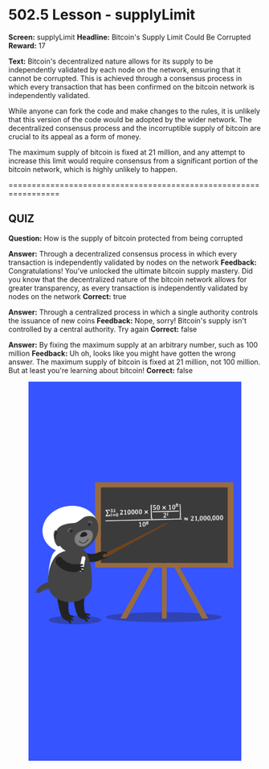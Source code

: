 # 502.5 Lesson - supplyLimit

**Screen:** supplyLimit
**Headline:** Bitcoin&#x27;s Supply Limit Could Be Corrupted
**Reward:** 17

**Text:** Bitcoin&#x27;s decentralized nature allows for its supply to be independently validated by each node on the network, ensuring that it cannot be corrupted. This is achieved through a consensus process in which every transaction that has been confirmed on the bitcoin network is independently validated.

While anyone can fork the code and make changes to the rules, it is unlikely that this version of the code would be adopted by the wider network. The decentralized consensus process and the incorruptible supply of bitcoin are crucial to its appeal as a form of money.

The maximum supply of bitcoin is fixed at 21 million, and any attempt to increase this limit would require consensus from a significant portion of the bitcoin network, which is highly unlikely to happen.


=================================================================

## QUIZ

**Question:** How is the supply of bitcoin protected from being corrupted

**Answer:** Through a decentralized consensus process in which every transaction is independently validated by nodes on the network
**Feedback:** Congratulations! You&#x27;ve unlocked the ultimate bitcoin supply mastery. Did you know that the decentralized nature of the bitcoin network allows for greater transparency, as every transaction is independently validated by nodes on the network
**Correct:** true

**Answer:** Through a centralized process in which a single authority controls the issuance of new coins
**Feedback:** Nope, sorry! Bitcoin&#x27;s supply isn&#x27;t controlled by a central authority. Try again
**Correct:** false

**Answer:** By fixing the maximum supply at an arbitrary number, such as 100 million
**Feedback:** Uh oh, looks like you might have gotten the wrong answer. The maximum supply of bitcoin is fixed at 21 million, not 100 million. But at least you&#x27;re learning about bitcoin!
**Correct:** false


<figure><img src="../.gitbook/assets/502-05.png" alt=""><figcaption></figcaption></figure>

